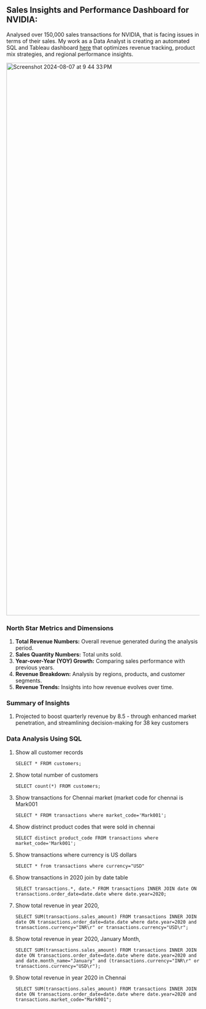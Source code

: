 ## Sales Insights and Performance Dashboard for NVIDIA:

Analysed over 150,000 sales transactions for NVIDIA, that is facing issues in terms of their sales. My work as a Data Analyst is creating an automated SQL and Tableau dashboard [here](https://public.tableau.com/app/profile/vaibhav.ramakrishnan/viz/SalesAnalysis-IndianMarketsCustomers/Dashboard1) that optimizes revenue tracking, product mix strategies, and regional performance insights. 

<img width="1440" alt="Screenshot 2024-08-07 at 9 44 33 PM" src="https://github.com/user-attachments/assets/f0e4a499-998a-4691-9fb7-2bd416219cdd">

### North Star Metrics and Dimensions

1. **Total Revenue Numbers:** Overall revenue generated during the analysis period.
2. **Sales Quantity Numbers:** Total units sold.
3. **Year-over-Year (YOY) Growth:** Comparing sales performance with previous years.
4. **Revenue Breakdown:** Analysis by regions, products, and customer segments.
5. **Revenue Trends:** Insights into how revenue evolves over time.

### Summary of Insights

1. Projected to boost quarterly revenue by 8.5 - through enhanced market penetration, and streamlining decision-making for 38 key customers
 
### Data Analysis Using SQL

1. Show all customer records

    `SELECT * FROM customers;`

1. Show total number of customers

    `SELECT count(*) FROM customers;`

1. Show transactions for Chennai market (market code for chennai is Mark001

    `SELECT * FROM transactions where market_code='Mark001';`

1. Show distrinct product codes that were sold in chennai

    `SELECT distinct product_code FROM transactions where market_code='Mark001';`

1. Show transactions where currency is US dollars

    `SELECT * from transactions where currency="USD"`

1. Show transactions in 2020 join by date table

    `SELECT transactions.*, date.* FROM transactions INNER JOIN date ON transactions.order_date=date.date where date.year=2020;`

1. Show total revenue in year 2020,

    `SELECT SUM(transactions.sales_amount) FROM transactions INNER JOIN date ON transactions.order_date=date.date where date.year=2020 and transactions.currency="INR\r" or transactions.currency="USD\r";`
	
1. Show total revenue in year 2020, January Month,

    `SELECT SUM(transactions.sales_amount) FROM transactions INNER JOIN date ON transactions.order_date=date.date where date.year=2020 and and date.month_name="January" and (transactions.currency="INR\r" or transactions.currency="USD\r");`

1. Show total revenue in year 2020 in Chennai

    `SELECT SUM(transactions.sales_amount) FROM transactions INNER JOIN date ON transactions.order_date=date.date where date.year=2020
and transactions.market_code="Mark001";`
